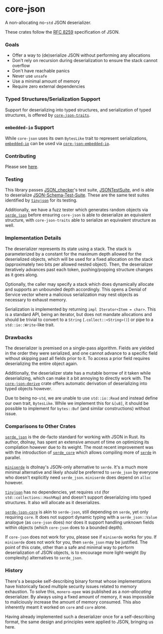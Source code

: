 # core-json

A non-allocating no-`std` JSON deserializer.

These crates follow the
[RFC 8259](https://datatracker.ietf.org/doc/html/rfc8259) specification of
JSON.

### Goals

- Offer a way to (de)serialize JSON without performing any allocations
- Don't rely on recursion during deserialization to ensure the stack cannot
  overflow
- Don't have reachable panics
- Never use `unsafe`
- Use a minimal amount of memory
- Require zero external dependencies

### Typed Structures/Serialization Support

Support for deserializing into typed structures, and serialization of typed
structures, is offered by
[`core-json-traits`](https://docs.rs/core-json-traits).

### `embedded-io` Support

While `core-json` uses its own `BytesLike` trait to represent serializations,
[`embedded-io`](https://docs.rs/embedded-io) can be used via
[`core-json-embedded-io`](https://docs.rs/core-json-embedded-io).

### Contributing

Please see
[here](https://github.com/core-json/core-json/tree/main/Contributing.md).

### Testing

This library passes [JSON_checker](https://www.json.org/JSON_checker/)'s test
suite, [JSONTestSuite](https://github.com/nst/JSONTestSuite), and is able to
deserialize [JSON-Schema-Test-Suite](
  https://github.com/json-schema-org/JSON-Schema-Test-Suite
). These are the same test suites identified by
[`tinyjson`](https://docs.rs/tinyjson) for its testing.

Additionally, we have a fuzz tester which generates random objects via
[`serde_json`](https://docs.rs/serde_json) before ensuring `core-json` is able
to deserialize an equivalent structure, with `core-json-traits` able to
serialize an equivalent structure as well.

### Implementation Details

The deserializer represents its state using a stack. The stack is parameterized
by a constant for the maximum depth allowed for the deserialized objects, which
will be used for a fixed allocation on the stack (approximately two bits per
allowed nested object). Then, the deserializer iteratively advances past each
token, pushing/popping structure changes as it goes along.

Optionally, the caller may specify a stack which does dynamically allocate and
supports an unbounded depth accordingly. This opens a Denial of Service vector
where a malicious serialization may nest objects as necessary to exhaust
memory.

Serialization is implemented by returning `impl Iterator<Item = char>`. This is
a standard API, being an iterator, but does not mandate allocations and should
be trivial to convert to a `String` (`.collect::<String>()`) or pipe to a
`std::io::Write`-like trait.

### Drawbacks

The deserializer is premised on a single-pass algorithm. Fields are yielded in the
order they were serialized, and one cannot advance to a specific field without
skipping past all fields prior to it. To access a prior field requires
deserializing the entire object again.

Additionally, the deserializer state has a mutable borrow of it taken while
deserializing, which can make it a bit annoying to directly work with. The
[`core-json-derive`](https://docs.rs/core-json-derive) crate offers automatic
derivation of deserializing into typed objects however.

Due to being no-`std`, we are unable to use `std::io::Read` and instead define
our own trait, `BytesLike`. While we implement this for `&[u8]`, it should be
possible to implement for `bytes::Buf` (and similar constructions) without
issue.

### Comparisons to Other Crates

[`serde_json`](https://docs.rs/serde_json) is the de-facto standard for working
with JSON in Rust. Its author, dtolnay, has spent an extensive amount of time
on optimizing its compilation however due to its weight. The most recent
improvement was with the introduction of
[`serde_core`](https://docs.rs/serde_core) which allows compiling more of
[`serde`](https://docs.rs/serde) in parallel.

[`miniserde`](https://docs.rs/miniserde) is dtolnay's JSON-only alternative to
`serde`. It's a much more minimal alternative and likely _should_ be preferred
to `serde_json` by everyone who doesn't explicitly need `serde_json`.
`miniserde` does depend on `alloc` however.

[`tinyjson`](https://docs.rs/tinyjson) has no dependencies, yet requires `std`
(for `std::collections::HashMap`) and doesn't support deserializing into typed
structures. It also will allocate as it deserializes.

[`serde-json-core`](https://docs.rs/serde-json-core) is akin to `serde-json`,
still depending on `serde`, yet only requiring `core`. It does not support
dynamic typing with a `serde_json::Value` analogue (as `core-json` does) nor
does it support handling unknown fields within objects (which `core-json` does
to a bounded depth).

If `core-json` does not work for you, please see if `miniserde` works for you.
If `miniserde` does not work for you, then `serde_json` may be justified. The
point of this crate, other than a safe and minimal way to perform
deserialization of JSON objects, is to encourage more light-weight (by
complexity) alternatives to `serde_json`.

### History

There's a bespoke self-describing binary format whose implementations have
historically faced multiple security issues related to memory exhaustion. To
solve this, `monero-epee` was published as a *non-allocating* deserializer. By
always using a fixed amount of memory, it was impossible to maliciously
increase the amount of memory consumed. This also inherently meant it worked on
`core` and `core` alone.

Having already implemented such a deserializer once for a self-describing
format, the same design and principles were applied to JSON, bringing us here.

